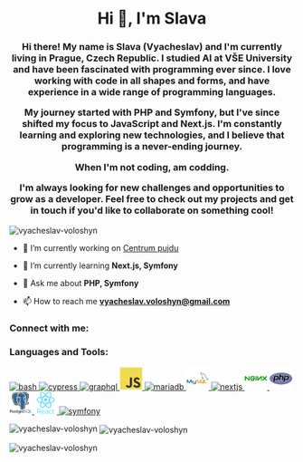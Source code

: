 <h1 align="center">Hi 👋, I'm Slava</h1>
<h3 align="center">Hi there! My name is Slava (Vyacheslav) and I'm currently living in Prague, Czech Republic. I studied AI at VŠE University and have been fascinated with programming ever since. I love working with code in all shapes and forms, and have experience in a wide range of programming languages. 
  
  My journey started with PHP and Symfony, but I've since shifted my focus to JavaScript and Next.js. I'm constantly learning and exploring new technologies, and I believe that programming is a never-ending journey. 
  
  When I'm not coding, am codding.
  
  I'm always looking for new challenges and opportunities to grow as a developer. Feel free to check out my projects and get in touch if you'd like to collaborate on something cool!</h3>

<p align="left"> <img src="https://komarev.com/ghpvc/?username=vyacheslav-voloshyn&label=Profile%20views&color=0e75b6&style=flat" alt="vyacheslav-voloshyn" /> </p>

- 🔭 I’m currently working on [Centrum pujdu](https://github.com/it-economia/centrum-pujdu)

- 🌱 I’m currently learning **Next.js, Symfony**

- 💬 Ask me about **PHP, Symfony**

- 📫 How to reach me **vyacheslav.voloshyn@gmail.com**

<h3 align="left">Connect with me:</h3>
<p align="left">
</p>

<h3 align="left">Languages and Tools:</h3>
<p align="left"> <a href="https://www.gnu.org/software/bash/" target="_blank" rel="noreferrer"> <img src="https://www.vectorlogo.zone/logos/gnu_bash/gnu_bash-icon.svg" alt="bash" width="40" height="40"/> </a> <a href="https://www.cypress.io" target="_blank" rel="noreferrer"> <img src="https://raw.githubusercontent.com/simple-icons/simple-icons/6e46ec1fc23b60c8fd0d2f2ff46db82e16dbd75f/icons/cypress.svg" alt="cypress" width="40" height="40"/> </a> <a href="https://graphql.org" target="_blank" rel="noreferrer"> <img src="https://www.vectorlogo.zone/logos/graphql/graphql-icon.svg" alt="graphql" width="40" height="40"/> </a> <a href="https://developer.mozilla.org/en-US/docs/Web/JavaScript" target="_blank" rel="noreferrer"> <img src="https://raw.githubusercontent.com/devicons/devicon/master/icons/javascript/javascript-original.svg" alt="javascript" width="40" height="40"/> </a> <a href="https://mariadb.org/" target="_blank" rel="noreferrer"> <img src="https://www.vectorlogo.zone/logos/mariadb/mariadb-icon.svg" alt="mariadb" width="40" height="40"/> </a> <a href="https://www.mysql.com/" target="_blank" rel="noreferrer"> <img src="https://raw.githubusercontent.com/devicons/devicon/master/icons/mysql/mysql-original-wordmark.svg" alt="mysql" width="40" height="40"/> </a> <a href="https://nextjs.org/" target="_blank" rel="noreferrer"> <img src="https://cdn.worldvectorlogo.com/logos/nextjs-2.svg" alt="nextjs" width="40" height="40"/> </a> <a href="https://www.nginx.com" target="_blank" rel="noreferrer"> <img src="https://raw.githubusercontent.com/devicons/devicon/master/icons/nginx/nginx-original.svg" alt="nginx" width="40" height="40"/> </a> <a href="https://www.php.net" target="_blank" rel="noreferrer"> <img src="https://raw.githubusercontent.com/devicons/devicon/master/icons/php/php-original.svg" alt="php" width="40" height="40"/> </a> <a href="https://www.postgresql.org" target="_blank" rel="noreferrer"> <img src="https://raw.githubusercontent.com/devicons/devicon/master/icons/postgresql/postgresql-original-wordmark.svg" alt="postgresql" width="40" height="40"/> </a> <a href="https://reactjs.org/" target="_blank" rel="noreferrer"> <img src="https://raw.githubusercontent.com/devicons/devicon/master/icons/react/react-original-wordmark.svg" alt="react" width="40" height="40"/> </a> <a href="https://symfony.com" target="_blank" rel="noreferrer"> <img src="https://symfony.com/logos/symfony_black_03.svg" alt="symfony" width="40" height="40"/> </a> </p>

<p><img align="left" src="https://github-readme-stats.vercel.app/api/top-langs?username=vyacheslav-voloshyn&show_icons=true&locale=en&layout=compact" alt="vyacheslav-voloshyn" /></p>

<p>&nbsp;<img align="center" src="https://github-readme-stats.vercel.app/api?username=vyacheslav-voloshyn&show_icons=true&locale=en" alt="vyacheslav-voloshyn" /></p>

<p><img align="center" src="https://github-readme-streak-stats.herokuapp.com/?user=vyacheslav-voloshyn&" alt="vyacheslav-voloshyn" /></p>

